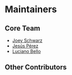 # Maintainers

## Core Team
- [Joey Schwarz](https://github.com/jrschwarz)  
- [Jesús Pérez](https://github.com/jesusprubio)  
- [Luciano Bello](https://github.com/lbello)  

## Other Contributors
